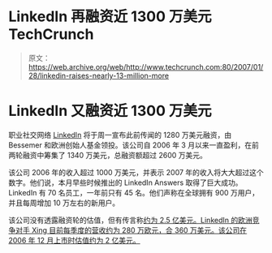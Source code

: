# LinkedIn 再融资近 1300 万美元 TechCrunch

> 原文：<https://web.archive.org/web/http://www.techcrunch.com:80/2007/01/28/linkedin-raises-nearly-13-million-more>

# LinkedIn 又融资近 1300 万美元

 [](https://web.archive.org/web/20221102220655/http://www.linkedin.com/) 职业社交网络 [LinkedIn](https://web.archive.org/web/20221102220655/http://www.linkedin.com/) 将于周一宣布此前传闻的 1280 万美元融资，由 Bessemer 和欧洲创始人基金领投。该公司自 2006 年 3 月以来一直盈利，在前两轮融资中筹集了 1340 万美元，总融资额超过 2600 万美元。

该公司 2006 年的收入超过 1000 万美元，并表示 2007 年的收入将大大超过这个数字。他们说，本月早些时候推出的 LinkedIn Answers 取得了巨大成功。LinkedIn 有 70 名员工，一年前只有 45 名。他们声称在全球拥有 900 万用户，并且每周增加 10 万左右的新用户。

该公司没有透露融资轮的估值，但有传言称[约为 2.5 亿美元。LinkedIn 的欧洲竞争对手 Xing 目前每季度的营收约为 280 万欧元，合 360 万美元。该公司在 2006 年 12 月上市时估值约为 2 亿美元。](https://web.archive.org/web/20221102220655/http://www.marketwatch.com/news/story/linkedin-gets-down-business/story.aspx?guid=%7B118AEE94%2D321E%2D405A%2DB824%2D9463492785BF%7D&dist%20=)